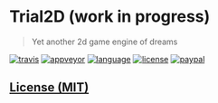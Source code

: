 # Trial2D (work in progress)

> Yet another 2d game engine of dreams

[![travis][badge.travis]][travis]
[![appveyor][badge.appveyor]][appveyor]
[![language][badge.language]][language]
[![license][badge.license]][license]
[![paypal][badge.paypal]][paypal]

## [License (MIT)](./LICENSE.md)

[badge.travis]: https://img.shields.io/travis/trial2d/trial2d/main.svg?logo=travis
[badge.appveyor]: https://img.shields.io/appveyor/ci/blackmatov/trial2d/main.svg?logo=appveyor
[badge.language]: https://img.shields.io/badge/language-C%2B%2B17-yellow.svg
[badge.license]: https://img.shields.io/badge/license-MIT-blue.svg
[badge.paypal]: https://img.shields.io/badge/donate-PayPal-orange.svg?logo=paypal&colorA=00457C

[travis]: https://travis-ci.org/trial2d/trial2d
[appveyor]: https://ci.appveyor.com/project/blackmatov/trial2d
[language]: https://en.wikipedia.org/wiki/C%2B%2B17
[license]: https://en.wikipedia.org/wiki/MIT_License
[paypal]: https://www.paypal.me/matov

[trial2d]: https://github.com/trial2d/trial2d
